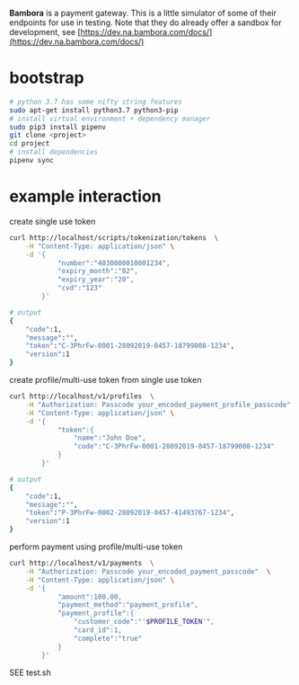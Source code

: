 
**Bambora** is a payment gateway.  This is a little simulator of some of their endpoints for use in testing.  Note that they do already offer a sandbox for development, see [https://dev.na.bambora.com/docs/](https://dev.na.bambora.com/docs/)

# bootstrap

```bash
# python 3.7 has some nifty string features
sudo apt-get install python3.7 python3-pip
# install virtual environment + dependency manager 
sudo pip3 install pipenv
git clone <project>
cd project
# install dependencies
pipenv sync
```

# example interaction

create single use token

```bash
curl http://localhost/scripts/tokenization/tokens  \
    -H "Content-Type: application/json" \
    -d '{
            "number":"4030000010001234",
            "expiry_month":"02",
            "expiry_year":"20",
            "cvd":"123"
        }'

# output
{ 
    "code":1, 
    "message":"",
    "token":"C-3PhrFw-0001-28092019-0457-18799008-1234",
    "version":1
}
```

create profile/multi-use token from single use token

```bash
curl http://localhost/v1/profiles  \
    -H "Authorization: Passcode your_encoded_payment_profile_passcode"  \
    -H "Content-Type: application/json" \
    -d '{  
            "token":{
                "name":"John Doe",
                "code":"C-3PhrFw-0001-28092019-0457-18799008-1234"
            }
        }'

# output
{
    "code":1,
    "message":"",
    "token":"P-3PhrFw-0002-28092019-0457-41493767-1234",
    "version":1
}
```

perform payment using profile/multi-use token

```bash
curl http://localhost/v1/payments  \
    -H "Authorization: Passcode your_encoded_payment_passcode"  \
    -H "Content-Type: application/json" \
    -d '{
            "amount":100.00,
            "payment_method":"payment_profile",
            "payment_profile":{
                "customer_code":"'$PROFILE_TOKEN'",
                "card_id":1,
                "complete":"true"
            }
        }'
```

SEE test.sh
